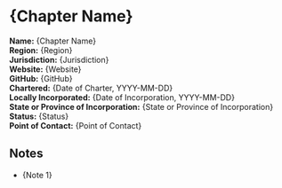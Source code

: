 # {Chapter Name}

**Name:** {Chapter Name}  
**Region:** {Region}  
**Jurisdiction:** {Jurisdiction}  
**Website:** {Website}  
**GitHub:** {GitHub}  
**Chartered:** {Date of Charter, YYYY-MM-DD}  
**Locally Incorporated:** {Date of Incorporation, YYYY-MM-DD}  
**State or Province of Incorporation:** {State or Province of Incorporation}  
**Status:** {Status}  
**Point of Contact:** {Point of Contact}  

## Notes

- {Note 1}
